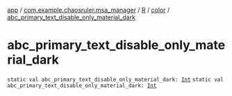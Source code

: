 [app](../../../index.md) / [com.example.chaosruler.msa_manager](../../index.md) / [R](../index.md) / [color](index.md) / [abc_primary_text_disable_only_material_dark](.)

# abc_primary_text_disable_only_material_dark

`static val abc_primary_text_disable_only_material_dark: `[`Int`](https://kotlinlang.org/api/latest/jvm/stdlib/kotlin/-int/index.html)
`static val abc_primary_text_disable_only_material_dark: `[`Int`](https://kotlinlang.org/api/latest/jvm/stdlib/kotlin/-int/index.html)